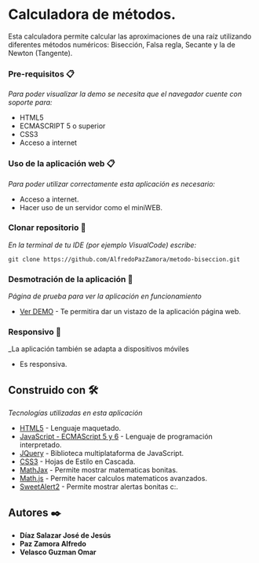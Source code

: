 # Calculadora de métodos.

Esta calculadora permite calcular las aproximaciones de una raíz utilizando diferentes métodos numéricos:
Bisección, Falsa regla, Secante y la de Newton (Tangente).



### Pre-requisitos 📋

_Para poder visualizar la demo se necesita que el navegador cuente con soporte para:_

* HTML5
* ECMASCRIPT 5 o superior
* CSS3
* Acceso a internet

### Uso de la aplicación web 📋

_Para poder utilizar correctamente esta aplicación es necesario:_

* Acceso a internet.
* Hacer uso de un servidor como el miniWEB.

### Clonar repositorio 🔧

_En la terminal de tu IDE (por ejemplo VisualCode) escribe:_

```
git clone https://github.com/AlfredoPazZamora/metodo-biseccion.git
```


### Desmotración de la aplicación 🔩

_Página de prueba para ver la aplicación en funcionamiento_


* [Ver DEMO]() - Te permitira dar un vistazo de la aplicación página web.



### Responsivo 📱

_La aplicación también se adapta a dispositivos móviles

* Es responsiva.


## Construido con 🛠️

_Tecnologías utilizadas en esta aplicación_

* [HTML5](https://developer.mozilla.org/es/docs/Web/Guide/HTML/HTML5) - Lenguaje maquetado.
* [JavaScript - ECMAScript 5 y 6](https://developer.mozilla.org/es/docs/Web/JavaScript) - Lenguaje de programación interpretado.
* [JQuery](https://jquery.com) -  Biblioteca multiplataforma de JavaScript.
* [CSS3](https://developer.mozilla.org/es/docs/Web/CSS) - Hojas de Estilo en Cascada.
* [MathJax](https://www.mathjax.org) - Permite mostrar matematicas bonitas.
* [Math.js](https://mathjs.org) - Permite hacer calculos matematicos avanzados.
* [SweetAlert2](https://sweetalert2.github.io) - Permite mostrar alertas bonitas c:.

## Autores ✒️

* **Díaz Salazar José de Jesús**  
* **Paz Zamora Alfredo** 
* **Velasco Guzman Omar** 


